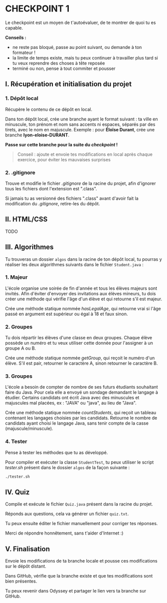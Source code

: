 # CHECKPOINT 1

Le checkpoint est un moyen de t'autoévaluer, de te montrer de quoi tu es capable.

**Conseils :**

* ne reste pas bloqué, passe au point suivant, ou demande à ton formateur !
* la limite de temps existe, mais tu peux continuer à travailler plus tard si tu veux reprendre des choses à tête reposée
* terminé ou non, pense à tout commiter et pousser

## I. Récupération et initialisation du projet

### 1. Dépôt local

Récupère le contenu de ce dépôt en local.

Dans ton dépôt local, crée une branche ayant le format suivant : ta ville en minuscule, ton prénom et nom sans accents ni espaces, séparés par des tirets, avec le nom en majuscule. Exemple : pour **Éloïse Durant**, crée une branche **lyon-eloise-DURANT**.

**Passe sur cette branche pour la suite du *checkpoint* !**

> Conseil : ajoute et envoie tes modifications en local après chaque exercice, pour éviter les mauvaises surprises

### 2. .gitignore
Trouve et modifie le fichier *.gitignore* de la racine du projet, afin d'ignorer tous les fichiers dont l'extension est ".class".

Si jamais tu as versionné des fichiers ".class" avant d'avoir fait la modification du *.gitignore*, retire-les du dépôt.

## II. HTML/CSS

TODO

## III. Algorithmes

Tu trouveras un dossier `algos` dans la racine de ton dépôt local, tu pourras y réaliser les deux algorithmes suivants dans le fichier `Student.java` :

### 1. Majeur

L'école organise une soirée de fin d'année et tous les élèves majeurs sont invités. Afin d'éviter d'envoyer des invitations aux élèves mineurs, tu dois créer une méthode qui vérifie l'âge d'un élève et qui retourne s'il est majeur.

Crée une méthode statique nommée *hasLegalAge*, qui retourne vrai si l'âge passé en argument est supérieur ou égal à 18 et faux sinon.

### 2. Groupes

Tu dois répartir les élèves d'une classe en deux groupes. Chaque élève possède un numéro et tu veux utiliser cette donnée pour l'assigner à un groupe A ou B.

Crée une méthode statique nommée *getGroup*, qui reçoit le numéro d'un élève. S'il est pair, retourner le caractère A, sinon retourner le caractère B.

### 3. Groupes

L'école a besoin de compter de nombre de ses futurs étudiants souhaitant faire du Java. Pour cela elle a envoyé un sondage demandant le langage à étudier. Certains candidats ont écrit Java avec des minuscules et majuscules mal placées, ex : "JAVA" ou "java", au lieu de "Java".

Crée une méthode statique nommée *countStudents*, qui reçoit un tableau contenant les langages choisies par les candidats. Retourne le nombre de candidats ayant choisi le langage Java, sans tenir compte de la casse (majuscule/minuscule).

### 4. Tester

Pense à tester les méthodes que tu as développé. 

Pour compiler et exécuter la classe `StudentTest`, tu peux utiliser le script *tester.sh* présent dans le dossier `algos` de la façon suivante :

``` bash
./tester.sh
```

## IV. Quiz

Compile et exécute le fichier `Quiz.java` présent dans la racine du projet.

Réponds aux questions, cela va générer un fichier `quiz.txt`.

Tu peux ensuite éditer le fichier manuellement pour corriger tes réponses.

Merci de répondre honnêtement, sans t'aider d'Internet :)

## V. Finalisation

Envoie les modifications de ta branche locale et pousse ces modifications sur le dépôt distant.

Dans GitHub, vérifie que la branche existe et que tes modifications sont bien présentes.

Tu peux revenir dans Odyssey et partager le lien vers ta branche sur GitHub.
